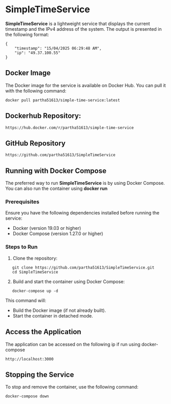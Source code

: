 # SimpleTimeService

**SimpleTimeService** is a lightweight service that displays the current timestamp and the IPv4 address of the system. The output is presented in the following format:

```
{
    "timestamp": "15/04/2025 06:29:48 AM",  
    "ip": "49.37.100.55"  
}
```

## Docker Image

The Docker image for the service is available on Docker Hub. You can pull it with the following command:

```
docker pull partha51613/simple-time-service:latest
```

## Dockerhub Repository:

```
https://hub.docker.com/r/partha51613/simple-time-service
```

## GitHub Repository


```
https://github.com/partha51613/SimpleTimeService
```

## Running with Docker Compose

The preferred way to run **SimpleTimeService** is by using Docker Compose. You can also run the container using **docker run**

### Prerequisites

Ensure you have the following dependencies installed before running the service:

- Docker (version 19.03 or higher)
- Docker Compose (version 1.27.0 or higher)

### Steps to Run

1. Clone the repository:
```
   git clone https://github.com/partha51613/SimpleTimeService.git
   cd SimpleTimeService
```

2. Build and start the container using Docker Compose:

```
   docker-compose up -d
```

   This command will:
   - Build the Docker image (if not already built).
   - Start the container in detached mode.


## Access the Application
The application can be accessed on the following ip if run using docker-compose

```
http://localhost:3000
```


## Stopping the Service

To stop and remove the container, use the following command:

```
docker-compose down
```
